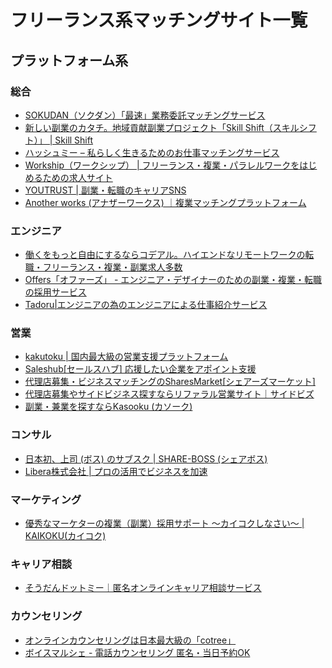# フリーランス系マッチングサイト一覧

## プラットフォーム系

### 総合

- [SOKUDAN（ソクダン）「最速」業務委託マッチングサービス](https://sokudan.work/)
- [新しい副業のカタチ。地域貢献副業プロジェクト「Skill Shift（スキルシフト）」 | Skill Shift](https://www.skill-shift.com/?new_arrival_page=1)
- [ハッシュミー – 私らしく生きるためのお仕事マッチングサービス](https://hashme.work/)
- [Workship（ワークシップ） | フリーランス・複業・パラレルワークをはじめるための求人サイト](https://goworkship.com/)
- [YOUTRUST | 副業・転職のキャリアSNS](https://youtrust.jp/lp)
- [Another works (アナザーワークス) ｜複業マッチングプラットフォーム](https://aw-anotherworks.com/)

### エンジニア

- [働くをもっと自由にするならコデアル。ハイエンドなリモートワークの転職・フリーランス・複業・副業求人多数](https://www.codeal.work/)
- [Offers「オファーズ」 - エンジニア・デザイナーのための副業・複業・転職の採用サービス](https://offers.jp/)
- [Tadoru|エンジニアの為のエンジニアによる仕事紹介サービス](https://tadoru.work/)

### 営業

- [kakutoku | 国内最大級の営業支援プラットフォーム](https://kakutoku.jp/)
- [Saleshub[セールスハブ] 応援したい企業をアポイント支援](https://saleshub.jp/)
- [代理店募集・ビジネスマッチングのSharesMarket[シェアーズマーケット]](https://shares-market.jp/)
- [代理店募集やサイドビジネス探すならリファラル営業サイト｜サイドビズ](https://www.sidebizz.net/)
- [副業・兼業を探すならKasooku (カソーク)](https://kasooku.jp/)

### コンサル

- [日本初、上司 (ボス) のサブスク | SHARE-BOSS (シェアボス)](https://shareboss.net/)
- [Libera株式会社 | プロの活用でビジネスを加速](https://libera-inc.com/)

### マーケティング

- [優秀なマーケターの複業（副業）採用サポート ～カイコクしなさい～ | KAIKOKU(カイコク)](https://kaikoku.blam.co.jp/)

### キャリア相談

- [そうだんドットミー｜匿名オンラインキャリア相談サービス](https://www.so-dan.me/)

### カウンセリング

- [オンラインカウンセリングは日本最大級の「cotree」](https://cotree.jp/)
- [ボイスマルシェ - 電話カウンセリング 匿名・当日予約OK](https://www.voicemarche.jp/)






